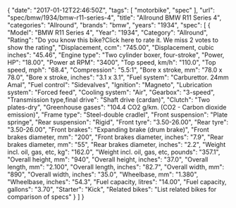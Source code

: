 {
    "date": "2017-01-12T22:46:50Z",
    "tags": [
        "motorbike",
        "spec"
    ],
    "url": "spec\/bmw\/1934\/bmw-r11-series-4",
    "title": "Allround BMW R11 Series 4",
    "categories": "Allround",
    "brands": "bmw",
    "years": "1934",
    "spec": [
        {
            "Model": "BMW R11 Series 4",
            "Year": "1934",
            "Category": "Allround",
            "Rating": "Do you know this bike?Click here to rate it. We miss 2 votes to show the rating",
            "Displacement, ccm": "745.00",
            "Displacement, cubic inches": "45.46",
            "Engine type": "Two cylinder boxer, four-stroke",
            "Power, HP": "18.00",
            "Power at RPM": "3400",
            "Top speed, km\/h": "110.0",
            "Top speed, mph": "68.4",
            "Compression": "5.5:1",
            "Bore x stroke, mm": "78.0 x 78.0",
            "Bore x stroke, inches": "3.1 x 3.1",
            "Fuel system": "Carburettor. 24mm Amal",
            "Fuel control": "Sidevalves",
            "Ignition": "Magneto",
            "Lubrication system": "Forced feed",
            "Cooling system": "Air",
            "Gearbox": "3-speed",
            "Transmission type,final drive": "Shaft drive (cardan)",
            "Clutch": "Two plates-dry",
            "Greenhouse gases": "104.4 CO2 g\/km. (CO2 - Carbon dioxide emission)",
            "Frame type": "Steel-double cradlel",
            "Front suspension": "Plate springe",
            "Rear suspension": "Rigid",
            "Front tyre": "3.50-26.00",
            "Rear tyre": "3.50-26.00",
            "Front brakes": "Expanding brake (drum brake)",
            "Front brakes diameter, mm": "200",
            "Front brakes diameter, inches": "7.9",
            "Rear brakes diameter, mm": "55",
            "Rear brakes diameter, inches": "2.2",
            "Weight incl. oil, gas, etc, kg": "162.0",
            "Weight incl. oil, gas, etc, pounds": "357.1",
            "Overall height, mm": "940",
            "Overall height, inches": "37.0",
            "Overall length, mm": "2.100",
            "Overall length, inches": "82.7",
            "Overall width, mm": "890",
            "Overall width, inches": "35.0",
            "Wheelbase, mm": "1.380",
            "Wheelbase, inches": "54.3",
            "Fuel capacity, litres": "14.00",
            "Fuel capacity, gallons": "3.70",
            "Starter": "Kick",
            "Related bikes": "List related bikes for comparison of specs"
        }
    ]
}